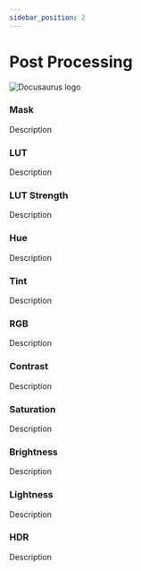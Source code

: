 ```yaml
---
sidebar_position: 2
---
```


# Post Processing

![Docusaurus logo](/img/CirclelogoBig.png)

### Mask

Description

### LUT

Description

### LUT Strength

Description

### Hue

Description

### Tint

Description

### RGB

Description

### Contrast

Description

### Saturation

Description

### Brightness

Description

### Lightness

Description

### HDR

Description